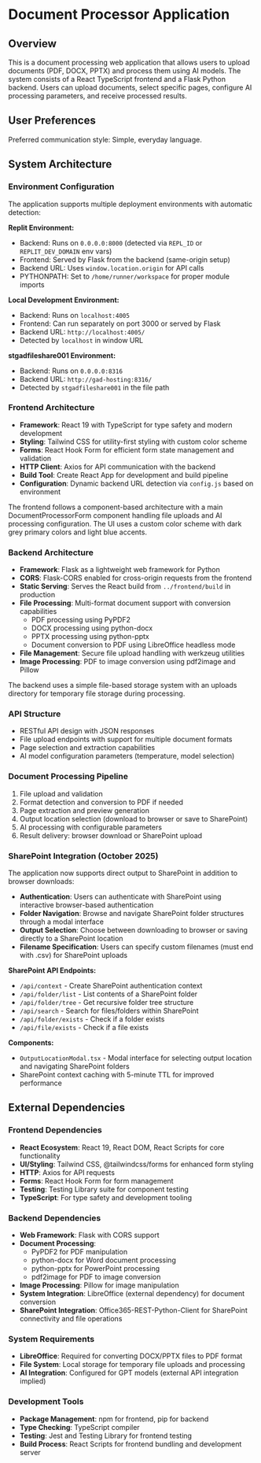 # Document Processor Application

## Overview

This is a document processing web application that allows users to upload documents (PDF, DOCX, PPTX) and process them using AI models. The system consists of a React TypeScript frontend and a Flask Python backend. Users can upload documents, select specific pages, configure AI processing parameters, and receive processed results.

## User Preferences

Preferred communication style: Simple, everyday language.

## System Architecture

### Environment Configuration
The application supports multiple deployment environments with automatic detection:

**Replit Environment:**
- Backend: Runs on `0.0.0.0:8000` (detected via `REPL_ID` or `REPLIT_DEV_DOMAIN` env vars)
- Frontend: Served by Flask from the backend (same-origin setup)
- Backend URL: Uses `window.location.origin` for API calls
- PYTHONPATH: Set to `/home/runner/workspace` for proper module imports

**Local Development Environment:**
- Backend: Runs on `localhost:4005`
- Frontend: Can run separately on port 3000 or served by Flask
- Backend URL: `http://localhost:4005/`
- Detected by `localhost` in window URL

**stgadfileshare001 Environment:**
- Backend: Runs on `0.0.0.0:8316`
- Backend URL: `http://gad-hosting:8316/`
- Detected by `stgadfileshare001` in the file path

### Frontend Architecture
- **Framework**: React 19 with TypeScript for type safety and modern development
- **Styling**: Tailwind CSS for utility-first styling with custom color scheme
- **Forms**: React Hook Form for efficient form state management and validation
- **HTTP Client**: Axios for API communication with the backend
- **Build Tool**: Create React App for development and build pipeline
- **Configuration**: Dynamic backend URL detection via `config.js` based on environment

The frontend follows a component-based architecture with a main DocumentProcessorForm component handling file uploads and AI processing configuration. The UI uses a custom color scheme with dark grey primary colors and light blue accents.

### Backend Architecture
- **Framework**: Flask as a lightweight web framework for Python
- **CORS**: Flask-CORS enabled for cross-origin requests from the frontend
- **Static Serving**: Serves the React build from `../frontend/build` in production
- **File Processing**: Multi-format document support with conversion capabilities
  - PDF processing using PyPDF2
  - DOCX processing using python-docx
  - PPTX processing using python-pptx
  - Document conversion to PDF using LibreOffice headless mode
- **File Management**: Secure file upload handling with werkzeug utilities
- **Image Processing**: PDF to image conversion using pdf2image and Pillow

The backend uses a simple file-based storage system with an uploads directory for temporary file storage during processing.

### API Structure
- RESTful API design with JSON responses
- File upload endpoints with support for multiple document formats
- Page selection and extraction capabilities
- AI model configuration parameters (temperature, model selection)

### Document Processing Pipeline
1. File upload and validation
2. Format detection and conversion to PDF if needed
3. Page extraction and preview generation
4. Output location selection (download to browser or save to SharePoint)
5. AI processing with configurable parameters
6. Result delivery: browser download or SharePoint upload

### SharePoint Integration (October 2025)
The application now supports direct output to SharePoint in addition to browser downloads:
- **Authentication**: Users can authenticate with SharePoint using interactive browser-based authentication
- **Folder Navigation**: Browse and navigate SharePoint folder structures through a modal interface
- **Output Selection**: Choose between downloading to browser or saving directly to a SharePoint location
- **Filename Specification**: Users can specify custom filenames (must end with .csv) for SharePoint uploads

**SharePoint API Endpoints:**
- `/api/context` - Create SharePoint authentication context
- `/api/folder/list` - List contents of a SharePoint folder
- `/api/folder/tree` - Get recursive folder tree structure
- `/api/search` - Search for files/folders within SharePoint
- `/api/folder/exists` - Check if a folder exists
- `/api/file/exists` - Check if a file exists

**Components:**
- `OutputLocationModal.tsx` - Modal interface for selecting output location and navigating SharePoint folders
- SharePoint context caching with 5-minute TTL for improved performance

## External Dependencies

### Frontend Dependencies
- **React Ecosystem**: React 19, React DOM, React Scripts for core functionality
- **UI/Styling**: Tailwind CSS, @tailwindcss/forms for enhanced form styling
- **HTTP**: Axios for API requests
- **Forms**: React Hook Form for form management
- **Testing**: Testing Library suite for component testing
- **TypeScript**: For type safety and development tooling

### Backend Dependencies
- **Web Framework**: Flask with CORS support
- **Document Processing**: 
  - PyPDF2 for PDF manipulation
  - python-docx for Word document processing
  - python-pptx for PowerPoint processing
  - pdf2image for PDF to image conversion
- **Image Processing**: Pillow for image manipulation
- **System Integration**: LibreOffice (external dependency) for document conversion
- **SharePoint Integration**: Office365-REST-Python-Client for SharePoint connectivity and file operations

### System Requirements
- **LibreOffice**: Required for converting DOCX/PPTX files to PDF format
- **File System**: Local storage for temporary file uploads and processing
- **AI Integration**: Configured for GPT models (external API integration implied)

### Development Tools
- **Package Management**: npm for frontend, pip for backend
- **Type Checking**: TypeScript compiler
- **Testing**: Jest and Testing Library for frontend testing
- **Build Process**: React Scripts for frontend bundling and development server